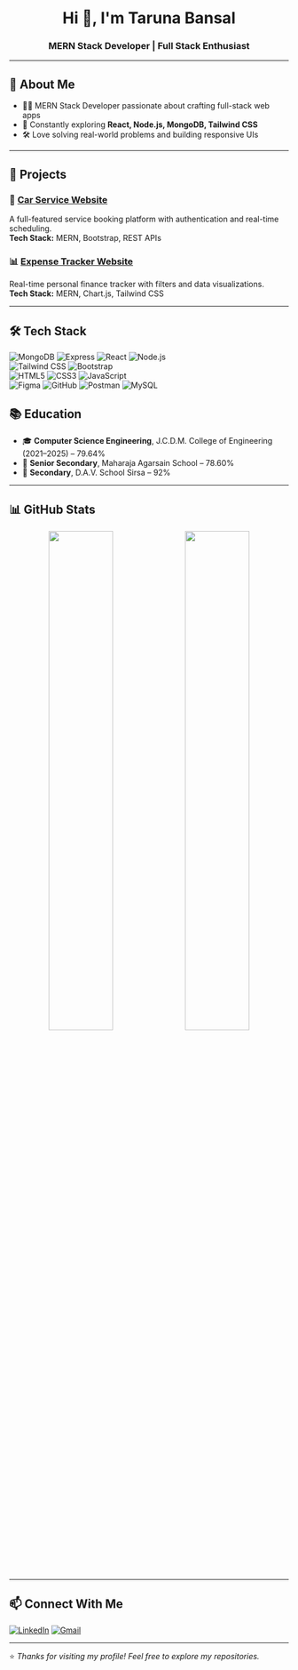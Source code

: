 <h1 align="center">Hi 👋, I'm Taruna Bansal</h1>
<h3 align="center">MERN Stack Developer | Full Stack Enthusiast</h3>

---

## 🚀 About Me
- 👩‍💻 MERN Stack Developer passionate about crafting full-stack web apps  
- 🌱 Constantly exploring **React, Node.js, MongoDB, Tailwind CSS**  
- 🛠️ Love solving real-world problems and building responsive UIs  

---

## 💼 Projects

### 🔧 [Car Service Website](https://softechhhcarservice.netlify.app/)
A full-featured service booking platform with authentication and real-time scheduling.  
**Tech Stack:** MERN, Bootstrap, REST APIs

### 📊 [Expense Tracker Website](https://softechexpenseease.netlify.app/)
Real-time personal finance tracker with filters and data visualizations.  
**Tech Stack:** MERN, Chart.js, Tailwind CSS

---

## 🛠️ Tech Stack

![MongoDB](https://img.shields.io/badge/MongoDB-4EA94B?style=for-the-badge&logo=mongodb&logoColor=white)
![Express](https://img.shields.io/badge/Express.js-000000?style=for-the-badge&logo=express&logoColor=white)
![React](https://img.shields.io/badge/React-20232A?style=for-the-badge&logo=react&logoColor=61DAFB)
![Node.js](https://img.shields.io/badge/Node.js-339933?style=for-the-badge&logo=nodedotjs&logoColor=white)  
![Tailwind CSS](https://img.shields.io/badge/TailwindCSS-38B2AC?style=for-the-badge&logo=tailwind-css&logoColor=white)
![Bootstrap](https://img.shields.io/badge/Bootstrap-7952B3?style=for-the-badge&logo=bootstrap&logoColor=white)  
![HTML5](https://img.shields.io/badge/HTML5-E34F26?style=for-the-badge&logo=html5&logoColor=white)
![CSS3](https://img.shields.io/badge/CSS3-1572B6?style=for-the-badge&logo=css3&logoColor=white)
![JavaScript](https://img.shields.io/badge/JavaScript-F7DF1E?style=for-the-badge&logo=javascript&logoColor=black)  
![Figma](https://img.shields.io/badge/Figma-F24E1E?style=for-the-badge&logo=figma&logoColor=white)
![GitHub](https://img.shields.io/badge/GitHub-181717?style=for-the-badge&logo=github&logoColor=white)
![Postman](https://img.shields.io/badge/Postman-FF6C37?style=for-the-badge&logo=postman&logoColor=white)
![MySQL](https://img.shields.io/badge/MySQL-00758F?style=for-the-badge&logo=mysql&logoColor=white)


## 📚 Education

- 🎓 **Computer Science Engineering**, J.C.D.M. College of Engineering (2021–2025) – 79.64%  
- 🏫 **Senior Secondary**, Maharaja Agarsain School – 78.60%  
- 🏫 **Secondary**, D.A.V. School Sirsa – 92%

---

## 📊 GitHub Stats

<p align="center">
  <img src="https://github-readme-stats.vercel.app/api?username=tarunaaaa&show_icons=true&theme=radical" width="48%" />
  <img src="https://github-readme-streak-stats.herokuapp.com/?user=tarunaaaa&theme=radical" width="48%" />
</p>

---

## 📫 Connect With Me

[![LinkedIn](https://img.shields.io/badge/LinkedIn-Taruna%20Bansal-0077B5?style=for-the-badge&logo=linkedin&logoColor=white)](https://www.linkedin.com/in/taruna-bansal-883403353/)
[![Gmail](https://img.shields.io/badge/Gmail-tarunabansal7373@gmail.com-D14836?style=for-the-badge&logo=gmail&logoColor=white)](mailto:tarunabansal7373@gmail.com)

---

⭐ *Thanks for visiting my profile! Feel free to explore my repositories.*
